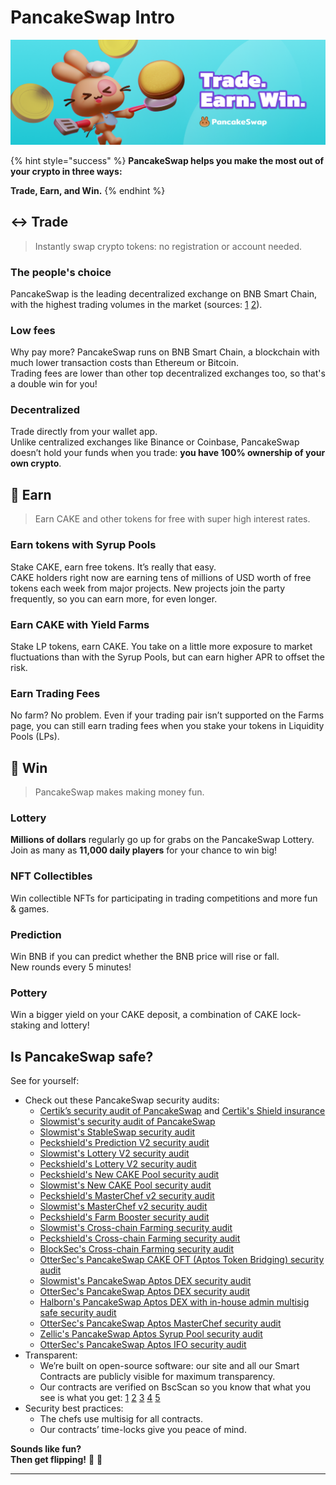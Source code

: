 # PancakeSwap Intro

![](.gitbook/assets/intro-header.png)

{% hint style="success" %}
**PancakeSwap helps you make the most out of your crypto in three ways:**

**Trade, Earn, and Win.**
{% endhint %}

## ↔️ Trade

> Instantly swap crypto tokens: no registration or account needed.

### The people's choice

PancakeSwap is the leading decentralized exchange on BNB Smart Chain, with the highest trading volumes in the market (sources: [1](https://www.coingecko.com/en/exchanges/decentralized) [2](https://coinmarketcap.com/rankings/exchanges/dex/)).

### Low fees

Why pay more? PancakeSwap runs on BNB Smart Chain, a blockchain with much lower transaction costs than Ethereum or Bitcoin.\
Trading fees are lower than other top decentralized exchanges too, so that's a double win for you!

### Decentralized

Trade directly from your wallet app.\
Unlike centralized exchanges like Binance or Coinbase, PancakeSwap doesn’t hold your funds when you trade: **you have 100% ownership of your own crypto**.

## 💸 Earn

> Earn CAKE and other tokens for free with super high interest rates.

### Earn tokens with Syrup Pools

Stake CAKE, earn free tokens. It’s really that easy.\
CAKE holders right now are earning tens of millions of USD worth of free tokens each week from major projects. New projects join the party frequently, so you can earn more, for even longer.

### Earn CAKE with Yield Farms

Stake LP tokens, earn CAKE. You take on a little more exposure to market fluctuations than with the Syrup Pools, but can earn higher APR to offset the risk.

### Earn Trading Fees

No farm? No problem. Even if your trading pair isn’t supported on the Farms page, you can still earn trading fees when you stake your tokens in Liquidity Pools (LPs).

## 🎲 Win

> PancakeSwap makes making money fun.

### Lottery

**Millions of dollars** regularly go up for grabs on the PancakeSwap Lottery.\
Join as many as **11,000 daily players** for your chance to win big!

### NFT Collectibles

Win collectible NFTs for participating in trading competitions and more fun & games.

### Prediction

Win BNB if you can predict whether the BNB price will rise or fall.\
New rounds every 5 minutes!

### Pottery

Win a bigger yield on your CAKE deposit, a combination of CAKE lock-staking and lottery!

## Is PancakeSwap safe?

See for yourself:

* Check out these PancakeSwap security audits:
  * [Certik’s security audit of PancakeSwap](https://www.certik.org/projects/pancakeswap) and [Certik's Shield insurance](https://shield.certik.foundation)
  * [Slowmist's security audit of PancakeSwap](https://github.com/slowmist/Knowledge-Base/blob/master/open-report/Smart%20Contract%20Security%20Audit%20Report%20%20-%20PancakeSwap.pdf)
  * [Slowmist's StableSwap security audit](https://github.com/slowmist/Knowledge-Base/blob/master/open-report-V2/smart-contract/SlowMist%20Audit%20Report%20-%20PancakeSwap%20Stable%20Swap\_en-us.pdf)
  * [Peckshield's Prediction V2 security audit](https://github.com/peckshield/publications/blob/master/audit\_reports/PeckShield-Audit-Report-PancakeSwap-PredictionV2-v1.0.pdf)
  * [Slowmist's Lottery V2 security audit](https://github.com/slowmist/Knowledge-Base/blob/master/open-report/Smart%20Contract%20Security%20Audit%20Report%20-%20PancakeSwap%20Lottery.pdf)
  * [Peckshield's Lottery V2 security audit](https://github.com/peckshield/publications/blob/master/audit\_reports/PeckShield-Audit-Report-PancakeswapLottery-v1.0.pdf)
  * [Peckshield's New CAKE Pool security audit](https://github.com/peckshield/publications/tree/master/audit\_reports/PeckShield-Audit-Report-PancakeSwap-CakePool-v1.0.pdf)
  * [Slowmist's New CAKE Pool security audit](https://github.com/slowmist/Knowledge-Base/blob/master/open-report-V2/smart-contract/SlowMist%20Audit%20Report%20-%20Pancakeswap-CakePool\_en-us.pdf)
  * [Peckshield's MasterChef v2 security audit](https://github.com/peckshield/publications/tree/master/audit\_reports/PeckShield-Audit-Report-PancakeSwap-MasterChefV2-v1.0.pdf)
  * [Slowmist's MasterChef v2 security audit](https://github.com/slowmist/Knowledge-Base/blob/master/open-report-V2/smart-contract/SlowMist%20Audit%20Report%20-%20MasterChef%20v2\_en-us.pdf)
  * [Peckshield's Farm Booster security audit](https://github.com/peckshield/publications/tree/master/audit\_reports/PeckShield-Audit-Report-PancakeSwap-FarmBooster-v1.0.pdf)
  * [Slowmist's Cross-chain Farming security audit](https://github.com/slowmist/Knowledge-Base/blob/master/open-report-V2/smart-contract/SlowMist%20Audit%20Report%20-%20PancakeSwap%20-%20CrossChain\_en-us.pdf)
  * [Peckshield's Cross-chain Farming security audit](https://github.com/peckshield/publications/tree/master/audit\_reports/PeckShield-Audit-Report-PancakeSwap-CrossFarming-v1.0.pdf)
  * [BlockSec's Cross-chain Farming security audit](https://github.com/blocksecteam/audit-reports/blob/main/solidity/blocksec\_pancakeswap\_cross\_farming\_v1.0\_signed.pdf)
  * [OtterSec's PancakeSwap CAKE OFT (Aptos Token Bridging) security audit](code/smart-contracts-aptos/#audit)
  * [Slowmist's PancakeSwap Aptos DEX security audit](https://github.com/slowmist/Knowledge-Base/blob/master/open-report-V2/smart-contract/SlowMist%20Audit%20Report%20-%20PancakeSwap\_MOVE\_en-us.pdf)
  * [OtterSec's PancakeSwap Aptos DEX security audit](code/smart-contracts-aptos/#audits)
  * [Halborn's PancakeSwap Aptos DEX with in-house admin multisig safe security audit](https://github.com/HalbornSecurity/PublicReports/blob/master/Move%20Smart%20Contract%20Audits/PancakeSwap\_Aptos\_DEX\_Move\_Smart\_Contract\_Security\_Audit\_Report\_Halborn\_Final.pdf)
  * [OtterSec's PancakeSwap Aptos MasterChef security audit](https://docs.pancakeswap.finance/code/smart-contracts-aptos/masterchef#audit)
  * [Zellic's PancakeSwap Aptos Syrup Pool security audit](https://github.com/Zellic/publications/blob/master/PancakeSwap%20Aptos%20-%20Zellic%20Audit%20Report.pdf)
  * [OtterSec's PancakeSwap Aptos IFO security audit](https://docs.pancakeswap.finance/code/smart-contracts-aptos/ifo#audits)
* Transparent:
  * We’re built on open-source software: our site and all our Smart Contracts are publicly visible for maximum transparency.
  * Our contracts are verified on BscScan so you know that what you see is what you get: [1](https://bscscan.com/address/0x10ED43C718714eb63d5aA57B78B54704E256024E) [2](https://bscscan.com/address/0x73feaa1ee314f8c655e354234017be2193c9e24e#code) [3](https://bscscan.com/address/0xbcfccbde45ce874adcb698cc183debcf17952812) [4](https://bscscan.com/address/0x1b96b92314c44b159149f7e0303511fb2fc4774f#code) [5](https://bscscan.com/address/0x92E8CeB7eAeD69fB6E4d9dA43F605D2610214E68)
* Security best practices:
  * The chefs use multisig for all contracts.
  * Our contracts’ time-locks give you peace of mind.

**Sounds like fun?**\
**Then get flipping!** 🐰 🥞

***
